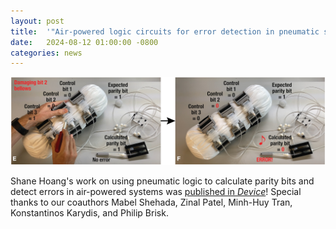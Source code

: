 ```yaml
---
layout: post
title:  '"Air-powered logic circuits for error detection in pneumatic systems'
date:   2024-08-12 01:00:00 -0800
categories: news
---
```


![](/assets/ipc-device.jpg)

Shane Hoang's work on using pneumatic logic to calculate parity bits and detect errors in air-powered systems was [published in *Device*](https://www.sciencedirect.com/science/article/pii/S2666998624004071)!  Special thanks to our coauthors Mabel Shehada, Zinal Patel, Minh-Huy Tran, Konstantinos Karydis, and Philip Brisk.